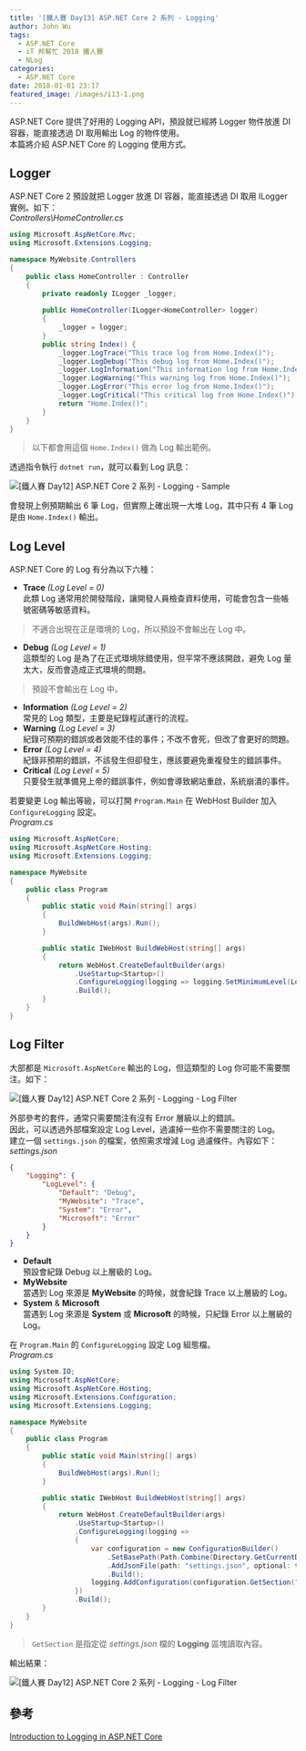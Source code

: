 ```yaml
---
title: '[鐵人賽 Day13] ASP.NET Core 2 系列 - Logging'
author: John Wu
tags:
  - ASP.NET Core
  - iT 邦幫忙 2018 鐵人賽
  - NLog
categories:
  - ASP.NET Core
date: 2018-01-01 23:17
featured_image: /images/i13-1.png
---
```


ASP.NET Core 提供了好用的 Logging API，預設就已經將 Logger 物件放進 DI 容器，能直接透過 DI 取用輸出 Log 的物件使用。  
本篇將介紹 ASP.NET Core 的 Logging 使用方式。  

<!-- more -->

## Logger

ASP.NET Core 2 預設就把 Logger 放進 DI 容器，能直接透過 DI 取用 ILogger 實例。如下：  
*Controllers\HomeController.cs*
```cs
using Microsoft.AspNetCore.Mvc;
using Microsoft.Extensions.Logging;

namespace MyWebsite.Controllers
{
    public class HomeController : Controller
    {
        private readonly ILogger _logger;
        
        public HomeController(ILogger<HomeController> logger)
        {
            _logger = logger;
        }
        public string Index() {
            _logger.LogTrace("This trace log from Home.Index()");     
            _logger.LogDebug("This debug log from Home.Index()");                                 
            _logger.LogInformation("This information log from Home.Index()");                        
            _logger.LogWarning("This warning log from Home.Index()");                    
            _logger.LogError("This error log from Home.Index()");                    
            _logger.LogCritical("This critical log from Home.Index()");
            return "Home.Index()";
        }
    }
}
```
> 以下都會用這個 `Home.Index()` 做為 Log 輸出範例。  

透過指令執行 `dotnet run`，就可以看到 Log 訊息：  

![[鐵人賽 Day12] ASP.NET Core 2 系列 - Logging - Sample](/images/i13-1.png)  

會發現上例預期輸出 6 筆 Log，但實際上確出現一大堆 Log，其中只有 4 筆 Log 是由 `Home.Index()` 輸出。  

## Log Level

ASP.NET Core 的 Log 有分為以下六種：
* **Trace** *(Log Level = 0)*  
 此類 Log 通常用於開發階段，讓開發人員檢查資料使用，可能會包含一些帳號密碼等敏感資料。  
 > 不適合出現在正是環境的 Log，所以預設不會輸出在 Log 中。  
* **Debug** *(Log Level = 1)*  
 這類型的 Log 是為了在正式環境除錯使用，但平常不應該開啟，避免 Log 量太大，反而會造成正式環境的問題。  
 > 預設不會輸出在 Log 中。    
* **Information** *(Log Level = 2)*  
 常見的 Log 類型，主要是紀錄程試運行的流程。  
* **Warning** *(Log Level = 3)*  
 紀錄可預期的錯誤或者效能不佳的事件；不改不會死，但改了會更好的問題。  
* **Error** *(Log Level = 4)*  
 紀錄非預期的錯誤，不該發生但卻發生，應該要避免重複發生的錯誤事件。  
* **Critical** *(Log Level = 5)*  
 只要發生就準備見上帝的錯誤事件，例如會導致網站重啟，系統崩潰的事件。  

若要變更 Log 輸出等級，可以打開 `Program.Main` 在 WebHost Builder 加入 `ConfigureLogging` 設定。  
*Program.cs*
```cs
using Microsoft.AspNetCore;
using Microsoft.AspNetCore.Hosting;
using Microsoft.Extensions.Logging;

namespace MyWebsite
{
    public class Program
    {
        public static void Main(string[] args)
        {
            BuildWebHost(args).Run();
        }

        public static IWebHost BuildWebHost(string[] args)
        {
            return WebHost.CreateDefaultBuilder(args)
                .UseStartup<Startup>()
                .ConfigureLogging(logging => logging.SetMinimumLevel(LogLevel.Trace))
                .Build();
        }
    }
}
```

## Log Filter 

大部都是 `Microsoft.AspNetCore` 輸出的 Log，但這類型的 Log 你可能不需要關注。如下：  

![[鐵人賽 Day12] ASP.NET Core 2 系列 - Logging - Log Filter](/images/i13-2.png)  

外部參考的套件，通常只需要關注有沒有 Error 層級以上的錯誤。  
因此，可以透過外部檔案設定 Log Level，過濾掉一些你不需要關注的 Log。  
建立一個 `settings.json` 的檔案，依照需求增減 Log 過濾條件。內容如下：  
*settings.json*
```json
{
    "Logging": {
        "LogLevel": {
            "Default": "Debug",
            "MyWebsite": "Trace",
            "System": "Error",
            "Microsoft": "Error"
        }
    }
}
```
* **Default**  
 預設會紀錄 Debug 以上層級的 Log。  
* **MyWebsite**  
 當遇到 Log 來源是 **MyWebsite** 的時候，就會紀錄 Trace 以上層級的 Log。  
* **System** & **Microsoft**  
 當遇到 Log 來源是 **System** 或 **Microsoft** 的時候，只紀錄 Error 以上層級的 Log。  

在 `Program.Main` 的 `ConfigureLogging` 設定 Log 組態檔。  
*Program.cs*
```cs
using System.IO;
using Microsoft.AspNetCore;
using Microsoft.AspNetCore.Hosting;
using Microsoft.Extensions.Configuration;
using Microsoft.Extensions.Logging;

namespace MyWebsite
{
    public class Program
    {
        public static void Main(string[] args)
        {
            BuildWebHost(args).Run();
        }

        public static IWebHost BuildWebHost(string[] args)
        {
            return WebHost.CreateDefaultBuilder(args)
                .UseStartup<Startup>()
                .ConfigureLogging(logging =>
                {
                    var configuration = new ConfigurationBuilder()
                        .SetBasePath(Path.Combine(Directory.GetCurrentDirectory()))
                        .AddJsonFile(path: "settings.json", optional: true, reloadOnChange: true)
                        .Build();
                    logging.AddConfiguration(configuration.GetSection("Logging"));
                })
                .Build();
        }
    }
}
```
> `GetSection` 是指定從 *settings.json* 檔的 **Logging** 區塊讀取內容。  

輸出結果：  

![[鐵人賽 Day12] ASP.NET Core 2 系列 - Logging - Log Filter](/images/i13-3.png)  


## 參考

[Introduction to Logging in ASP.NET Core](https://docs.microsoft.com/en-us/aspnet/core/fundamentals/logging/?tabs=aspnetcore2x)  